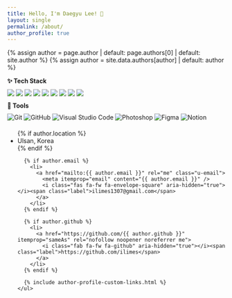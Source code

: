 ```yaml
---
title: Hello, I'm Daegyu Lee! 👋
layout: single
permalink: /about/
author_profile: true
---
```


{% assign author = page.author | default: page.authors[0] | default: site.author %}
{% assign author = site.data.authors[author] | default: author %}

<div itemscope itemtype="https://schema.org/Person" class="h-card">
  <div style="margin-bottom: 20px;">
    <div style="margin-bottom: 10px; font-weight: bold;">✨ Tech Stack</div>
    <div>
        <a><img src="https://img.shields.io/badge/Javascript-000000?style=flat-square&logo=javascript&logoColor=#F7DF1E"/></a>
        <a><img src="https://img.shields.io/badge/TypeScript-000000?style=flat-square&logo=Typescript&logoColor=#3178C6"/></a>
        <a><img src="https://img.shields.io/badge/React-000000?style=flat-square&logo=React&logoColor=#61DAFB"/></a>
        <a><img src="https://img.shields.io/badge/Next.js-000000?style=flat-square&logo=Next.js&logoColor=#8ED500"/></a>
        <a><img src="https://img.shields.io/badge/ReactQuery-000000?style=flat-square&logo=ReactQuery&logoColor=#3178C6"/></a>
        <a><img src="https://img.shields.io/badge/NodeJS-000000?style=flat-square&logo=Node.JS&logoColor=#61DAFB"/></a>
        <a><img src="https://img.shields.io/badge/Spring-000000?style=flat-square&logo=Spring&logoColor=#61DAFB"/></a>
        <a><img src="https://img.shields.io/badge/HTML5-000000?style=flat-square&logo=HTML5&logoColor=#61DAFB"/></a>
        <a><img src="https://img.shields.io/badge/CSS3-000000?style=flat-square&logo=CSS3&logoColor=#1572B6"/></a>
    </div>
    <div style="margin: 10px 0; font-weight: bold;">🔨 Tools</div>
    <div>
        <a><img alt="Git" src="https://img.shields.io/badge/Git-000000?logo=Git&logoColor=white" /></a>
        <a><img alt="GitHub" src="https://img.shields.io/badge/Github-000000?logo=GitHub&logoColor=white" /></a>
        <a><img alt="Visual Studio Code" src="https://img.shields.io/badge/Visual%20Studio%20Code-000000?logo=visual-studio-code&logoColor=0078d7" /></a>
        <a><img alt="Photoshop" src="https://img.shields.io/badge/Photoshop-000000?logo=Adobe-Photoshop&logoColor=0078d7"/></a>
        <a><img alt="Figma" src="https://img.shields.io/badge/Figma-000000?logo=Figma&logoColor=pink" /></a>
        <a><img alt="Notion" src="https://img.shields.io/badge/Notion-000000?logo=Notion&logoColor=white" /></a>
    </div>
  </div>

  <div class="author__urls-wrapper">
    <ul class="author__urls social-icons">
      {% if author.location %}
        <li itemprop="homeLocation" itemscope itemtype="https://schema.org/Place">
          <i class="fas fa-fw fa-map-marker-alt" aria-hidden="true"></i> <span itemprop="name" class="p-locality">Ulsan, Korea</span>
        </li>
      {% endif %}

      {% if author.email %}
        <li>
          <a href="mailto:{{ author.email }}" rel="me" class="u-email">
            <meta itemprop="email" content="{{ author.email }}" />
            <i class="fas fa-fw fa-envelope-square" aria-hidden="true"></i><span class="label">ilimes1307@gmail.com</span>
          </a>
        </li>
      {% endif %}

      {% if author.github %}
        <li>
          <a href="https://github.com/{{ author.github }}" itemprop="sameAs" rel="nofollow noopener noreferrer me">
            <i class="fab fa-fw fa-github" aria-hidden="true"></i><span class="label">https://github.com/ilimes</span>
          </a>
        </li>
      {% endif %}

      {% include author-profile-custom-links.html %}
    </ul>

  </div>
</div>
